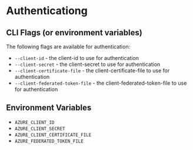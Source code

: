 # Authenticationg

## CLI Flags (or environment variables)

The following flags are available for authentication:

- `--client-id` - the client-id to use for authentication 
- `--client-secret` - the client-secret to use for authentication
- `--client-certificate-file` - the client-certificate-file to use for authentication
- `--client-federated-token-file` - the client-federated-token-file to use for authentication

## Environment Variables

- `AZURE_CLIENT_ID`
- `AZURE_CLIENT_SECRET`
- `AZURE_CLIENT_CERTIFICATE_FILE`
- `AZURE_FEDERATED_TOKEN_FILE`